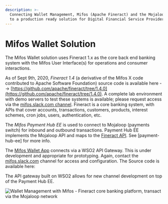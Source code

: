 ```yaml
---
description: >-
  Connecting Wallet Management, Mifos (Apache Fineract) and the Mojaloop network
  to a production ready solution for Digital Financial Service Providers
---
```


# Mifos Wallet Solution

The Mifos Wallet solution uses Fineract 1.x as the core back end banking system with the Mifos User Interface(s) for operations and consumer interactions.

As of Sept 9th, 2020, _Fineract 1.4_ (a derivative of the Mifos X code contributed to Apache Software Foundation) source code is available here --> [https://github.com/apache/fineract/tree/1.4.0](https://github.com/apache/fineract/tree/1.4.0). A complete lab environment with demo servers to test these systems is available; please request access via the [mifos.slack.com channel](https://join.slack.com/t/mifos/shared\_invite/zt-frxj913a-VdiJRCNp6M6S9is\_Aa2Ikg). Fineract is a core banking system, with APIs that cover accounts, transactions, customers, products, interest schemes, cron jobs, users, authentication, etc.

The _Mifos Payment Hub EE_ is used to connect to Mojaloop (payments switch) for inbound and outbound transactions. Payment Hub EE implements the Mojaloop API and maps to the [Fineract API](https://demo.fineract.dev/fineract-provider/swagger-ui/index.html). See \[payment-hub-ee] for more info.

The [Mifos Wallet App](https://github.com/openMF/mobile-wallet) connects via a WSO2 API Gateway. This is under development and appropriate for prototyping. Again, contact the [mifos.slack.com](https://join.slack.com/t/mifos/shared\_invite/zt-frxj913a-VdiJRCNp6M6S9is\_Aa2Ikg) channel for access and configuration. The Source code is available here:

The API gateway built on WSO2 allows for new channel development on top of the Payment Hub EE.

![Wallet Management with Mifos - Fineract core banking platform, transact via the Mojaloop network](../.gitbook/assets/paymenthubv2-architecture-mifos-mojaloop-wallet.png)







